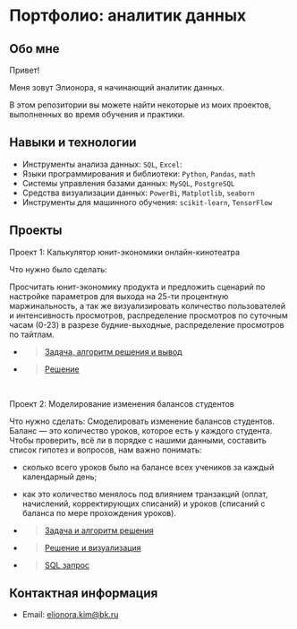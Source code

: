 # Портфолио: аналитик данных

## Обо мне 

Привет! 

Меня зовут Элионора, я начинающий аналитик данных. 

В этом репозитории вы можете найти некоторые из моих проектов, выполненных во время обучения и практики.
<br>

## Навыки и технологии
- Инструменты анализа данных: ``SQL``, ``Excel``: 
- Языки программирования и библиотеки: ``Python``, ``Pandas``, ``math`` 
- Системы управления базами данных: ``MySQL``, ``PostgreSQL``
- Средства визуализации данных: ``PowerBi``, ``Matplotlib``, ``seaborn``
- Инструменты для машинного обучения: ``scikit-learn``, ``TensorFlow``

## Проекты
<p> Проект 1: Калькулятор юнит-экономики онлайн-кинотеатра</p>
<p>Что нужно было сделать:<p>
Просчитать юнит-экономику продукта и предложить сценарий по настройке параметров для выхода на 25-ти процентную маржинальность, а так же визуализировать количество пользователей и интенсивность просмотров, распределение просмотров по суточным часам (0-23) в разрезе будние-выходные, распределение просмотров по тайтлам.
  
- > <a href="https://docs.google.com/document/d/1USSSYBxT64XTWtfo0oHNYMLYw3v1IhvgwInHSgqufo0/edit?usp=sharing">Задача, алгоритм решения и вывод</a>
- > <a href="https://docs.google.com/spreadsheets/d/1kLnMyYuzJ_1Yp3x6_IoFi9E7uO0Zu-RevWUQmKBlIhk/edit?usp=sharing">Решение</a>
<br> 

Проект 2: Моделирование изменения балансов студентов

Что нужно сделать:
Смоделировать изменение балансов студентов. Баланс — это количество уроков, которое есть у каждого студента.
Чтобы проверить, всё ли в порядке с нашими данными, составить список гипотез и вопросов, нам важно понимать:
-	сколько всего уроков было на балансе всех учеников за каждый календарный день;
-	как это количество менялось под влиянием транзакций (оплат, начислений, корректирующих списаний) и уроков (списаний с баланса по мере прохождения уроков).

- > <a href="-">Задача и алгоритм решения </a>
- > <a href="-">Решение и визуализация </a>
- > <a href="-">SQL запрос </a>

## Контактная информация
- Email: elionora.kim@bk.ru
